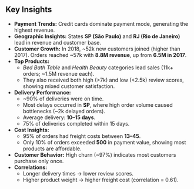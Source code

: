 ## Key Insights

* **Payment Trends:** Credit cards dominate payment mode, generating the highest revenue.
* **Geographic Insights:** States **SP (São Paulo)** and **RJ (Rio de Janeiro)** lead in revenue and customer base.
* **Customer Growth:** In 2018, \~52k new customers joined (higher than 2017). Orders reached \~57k with **8.8M revenue**, up from **6.5M in 2017**.
* **Top Products:**
  * *Bed Bath Table* and *Health Beauty* categories lead sales (11k+ orders; \~1.5M revenue each).
  * They also received both high (>7k) and low (<2.5k) review scores, showing mixed customer satisfaction.
* **Delivery Performance:**
  * \~90% of deliveries were on time.
  * Most delays occurred in **SP**, where high order volume caused bottlenecks (\~2k delayed orders).
  * Average delivery: **10–15 days**.
  * 75% of deliveries completed within 15 days.
* **Cost Insights:**
  * 95% of orders had freight costs between **13–45**.
  * Only 10% of orders exceeded **500** in payment value, showing most products are affordable.
* **Customer Behavior:** High churn (\~97%) indicates most customers purchase only once.
* **Correlations:**
  * Longer delivery times → lower review scores.
  * Higher product weight → higher freight cost (correlation = 0.61).
